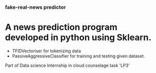 ### fake-real-news predictor

# A news prediction program developed in python using Sklearn.
* TFIDVectoriser for tokenizing data 
* PassiveAggressiveClassifier for training and testing given dataset.

Part of Data science Internship in cloud counselage task 'LP3'
